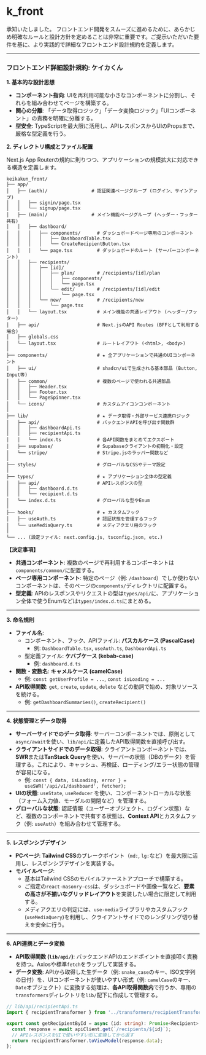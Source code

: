 # k_front
承知いたしました。
フロントエンド開発をスムーズに進めるために、あらかじめ明確なルールと設計方針を定めることは非常に重要です。ご提示いただいた要件を基に、より実践的で詳細なフロントエンド設計規約を定義します。

---

### **フロントエンド詳細設計規約: ケイカくん**

**1. 基本的な設計思想**

*   **コンポーネント指向**: UIを再利用可能な小さなコンポーネントに分割し、それらを組み合わせてページを構築する。
*   **関心の分離**: 「データ取得ロジック」「データ変換ロジック」「UIコンポーネント」の責務を明確に分離する。
*   **型安全**: TypeScriptを最大限に活用し、APIレスポンスからUIのPropsまで、厳格な型定義を行う。

**2. ディレクトリ構成とファイル配置**

Next.js App Routerの規約に則りつつ、アプリケーションの規模拡大に対応できる構造を定義します。

```
keikakun_front/
├── app/
│   ├── (auth)/                # 認証関連ページグループ (ログイン、サインアップ)
│   │   ├── signin/page.tsx
│   │   └── signup/page.tsx
│   ├── (main)/                # メイン機能ページグループ (ヘッダー・フッター共有)
│   │   ├── dashboard/
│   │   │   ├── components/      # ダッシュボードページ専用のコンポーネント
│   │   │   │   ├── DashboardTable.tsx
│   │   │   │   └── CreateRecipientButton.tsx
│   │   │   └── page.tsx         # ダッシュボードのルート (サーバーコンポーネント)
│   │   ├── recipients/
│   │   │   ├── [id]/
│   │   │   │   ├── plan/        # /recipients/[id]/plan
│   │   │   │   │   ├── components/
│   │   │   │   │   └── page.tsx
│   │   │   │   └── edit/        # /recipients/[id]/edit
│   │   │   │       └── page.tsx
│   │   │   └── new/             # /recipients/new
│   │   │       └── page.tsx
│   │   └── layout.tsx           # メイン機能の共通レイアウト (ヘッダー/フッター)
│   ├── api/                     # Next.jsのAPI Routes (BFFとして利用する場合)
│   ├── globals.css
│   └── layout.tsx               # ルートレイアウト (<html>, <body>)
│
├── components/                  # ★ 全アプリケーションで共通のUIコンポーネント
│   ├── ui/                      # shadcn/uiで生成される基本部品 (Button, Input等)
│   ├── common/                  # 複数のページで使われる共通部品
│   │   ├── Header.tsx
│   │   ├── Footer.tsx
│   │   └── PageSpinner.tsx
│   └── icons/                   # カスタムアイコンコンポーネント
│
├── lib/                         # ★ データ取得・外部サービス連携ロジック
│   ├── api/                     # バックエンドAPIを呼び出す関数群
│   │   ├── dashboardApi.ts
│   │   ├── recipientApi.ts
│   │   └── index.ts             # 各API関数をまとめてエクスポート
│   ├── supabase/                # Supabaseクライアントの初期化・設定
│   └── stripe/                  # Stripe.jsのラッパー関数など
│
├── styles/                      # グローバルなCSSやテーマ設定
│
├── types/                       # ★ アプリケーション全体の型定義
│   ├── api/                     # APIレスポンスの型
│   │   ├── dashboard.d.ts
│   │   └── recipient.d.ts
│   └── index.d.ts               # グローバルな型やEnum
│
├── hooks/                       # ★ カスタムフック
│   ├── useAuth.ts               # 認証状態を管理するフック
│   └── useMediaQuery.ts         # メディアクエリ用のフック
│
└── ... (設定ファイル: next.config.js, tsconfig.json, etc.)
```

**【決定事項】**
*   **共通コンポーネント**: 複数のページで再利用するコンポーネントは`components/common/`に配置する。
*   **ページ専用コンポーネント**: 特定のページ（例: `/dashboard`）でしか使わないコンポーネントは、そのページの`components/`ディレクトリに配置する。
*   **型定義**: APIのレスポンスやリクエストの型は`types/api/`に、アプリケーション全体で使うEnumなどは`types/index.d.ts`にまとめる。

---

**3. 命名規則**

*   **ファイル名**:
    *   コンポーネント、フック、APIファイル: **パスカルケース (PascalCase)**
        *   例: `DashboardTable.tsx`, `useAuth.ts`, `DashboardApi.ts`
    *   型定義ファイル: **ケバブケース (kebab-case)**
        *   例: `dashboard.d.ts`
*   **関数・変数名**: **キャメルケース (camelCase)**
    *   例: `const getUserProfile = ...`, `const isLoading = ...`
*   **API取得関数**: `get`, `create`, `update`, `delete` などの動詞で始め、対象リソースを続ける。
    *   例: `getDashboardSummaries()`, `createRecipient()`

---

**4. 状態管理とデータ取得**

*   **サーバーサイドでのデータ取得**: サーバーコンポーネントでは、原則として`async/await`を使い、`lib/api/`に定義したAPI取得関数を直接呼び出す。
*   **クライアントサイドでのデータ取得**: クライアントコンポーネントでは、**SWR**または**TanStack Query**を使い、サーバーの状態（DBのデータ）を管理する。これにより、キャッシュ、再検証、ローディング/エラー状態の管理が容易になる。
    *   例: `const { data, isLoading, error } = useSWR('/api/v1/dashboard', fetcher);`
*   **UIの状態**: `useState`, `useReducer` を使い、コンポーネントローカルな状態（フォーム入力値、モーダルの開閉など）を管理する。
*   **グローバルな状態**: 認証情報（ユーザーオブジェクト、ログイン状態）など、複数のコンポーネントで共有する状態は、**Context API**とカスタムフック（例: `useAuth`）を組み合わせて管理する。

---

**5. レスポンシブデザイン**

*   **PCページ**: **Tailwind CSS**のブレークポイント（`md:`, `lg:`など）を最大限に活用し、レスポンシブデザインを実装する。
*   **モバイルページ**:
    *   基本はTailwind CSSのモバイルファーストアプローチで構築する。
    *   ご指定の`react-masonry-css`は、ダッシュボードや画像一覧など、**要素の高さが不揃いなグリッドレイアウト**を実装したい場合に限定して利用する。
    *   メディアクエリの判定には、`use-media`ライブラリやカスタムフック(`useMediaQuery`)を利用し、クライアントサイドでのレンダリング切り替えを安全に行う。

---

**6. API連携とデータ変換**

*   **API取得関数 (`lib/api/`)**: バックエンドAPIのエンドポイントを直接叩く責務を持つ。Axiosや標準`fetch`をラップして実装する。
*   **データ変換**: APIから取得した生データ（例: `snake_case`のキー、ISO文字列の日付）を、UIコンポーネントが使いやすい形式（例: `camelCase`のキー、`Date`オブジェクト）に変換する処理は、**各API取得関数内**で行うか、専用の`transformers`ディレクトリを`lib/`配下に作成して管理する。

```typescript
// lib/api/recipientApi.ts
import { recipientTransformer } from '../transformers/recipientTransformer';

export const getRecipientById = async (id: string): Promise<Recipient> => {
  const response = await apiClient.get(`/recipients/${id}`);
  // APIレスポンスをUIで使いやすい形に変換してから返す
  return recipientTransformer.toViewModel(response.data);
};
```